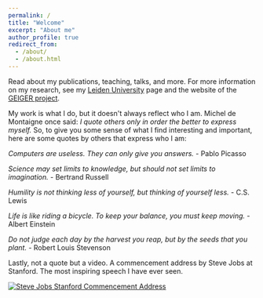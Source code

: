 ```yaml
---
permalink: /
title: "Welcome"
excerpt: "About me"
author_profile: true
redirect_from: 
  - /about/
  - /about.html
---
```


Read about my publications, teaching, talks, and more. For more information on my research, see my [Leiden University](https://www.universiteitleiden.nl/en/staffmembers/max-van-haastrecht) page and the website of the [GEIGER project](https://project.cyber-geiger.eu/).

My work is what I do, but it doesn't always reflect who I am. Michel de Montaigne once said: *I quote others only in order the better to express myself.* So, to give you some sense of what I find interesting and important, here are some quotes by others that express who I am:
  
*Computers are useless. They can only give you answers.* - Pablo Picasso

*Science may set limits to knowledge, but should not set limits to imagination.* - Bertrand Russell

*Humility is not thinking less of yourself, but thinking of yourself less.* - C.S. Lewis
  
*Life is like riding a bicycle. To keep your balance, you must keep moving.* - Albert Einstein
  
*Do not judge each day by the harvest you reap, but by the seeds that you plant.* - Robert Louis Stevenson

Lastly, not a quote but a video. A commencement address by Steve Jobs at Stanford. The most inspiring speech I have ever seen.

[![Steve Jobs Stanford Commencement Address](http://img.youtube.com/vi/UF8uR6Z6KLc/0.jpg)](http://www.youtube.com/watch?v=UF8uR6Z6KLc)

